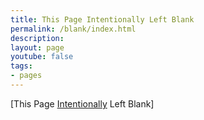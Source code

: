 ```yaml
---
title: This Page Intentionally Left Blank
permalink: /blank/index.html
description: 
layout: page
youtube: false
tags:
- pages
---
```


[This Page [Intentionally](https://web.archive.org/web/20180224075941/http://this-page-intentionally-left-blank.org/whythat.html) Left Blank]
